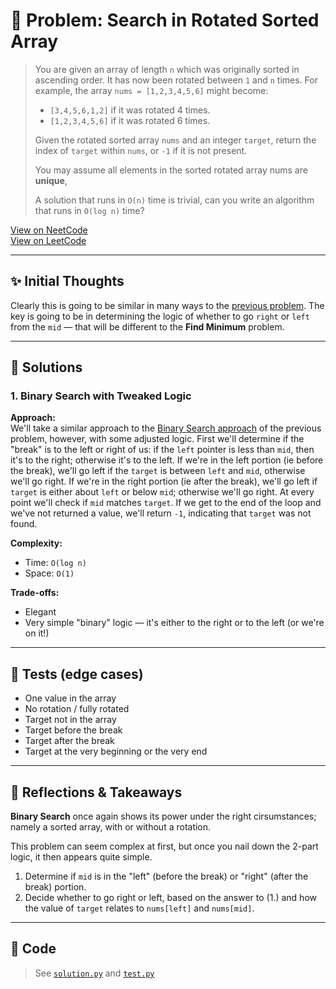 # 🧠 Problem: Search in Rotated Sorted Array

> You are given an array of length `n` which was originally sorted in ascending
> order. It has now been rotated between `1` and `n` times. For example, the
> array `nums = [1,2,3,4,5,6]` might become:
> 
> - `[3,4,5,6,1,2]` if it was rotated 4 times.
> - `[1,2,3,4,5,6]` if it was rotated 6 times.
> 
> Given the rotated sorted array `nums` and an integer `target`, return the
> index of `target` within `nums`, or `-1` if it is not present.
> 
> You may assume all elements in the sorted rotated array nums are **unique**,
> 
> A solution that runs in `O(n)` time is trivial, can you write an algorithm
> that runs in `O(log n)` time?

[View on NeetCode](https://neetcode.io/problems/find-target-in-rotated-sorted-array)  
[View on LeetCode](https://leetcode.com/problems/search-in-rotated-sorted-array/)

---

## ✨ Initial Thoughts

Clearly this is going to be similar in many ways to the [previous
problem](../17_find_minimum_in_rotated_array/). The key is going to be in
determining the logic of whether to go `right` or `left` from the `mid` — that
will be different to the **Find Minimum** problem.

---

## 🚀 Solutions

### 1. Binary Search with Tweaked Logic

**Approach:**  
We'll take a similar approach to the [Binary Search
approach](../17_find_minimum_in_rotated_array/README.md#2-true-binary-search) of
the previous problem, however, with some adjusted logic. First we'll determine
if the "break" is to the left or right of us: if the `left` pointer is less than
`mid`, then it's to the right; otherwise it's to the left. If we're in the left
portion (ie before the break), we'll go left if the `target` is between `left`
and `mid`, otherwise we'll go right. If we're in the right portion (ie after the
break), we'll go left if `target` is either about `left` or below `mid`;
otherwise we'll go right. At every point we'll check if `mid` matches `target`.
If we get to the end of the loop and we've not returned a value, we'll return
`-1`, indicating that `target` was not found.

**Complexity:**  
- Time: `O(log n)`
- Space: `O(1)`

**Trade-offs:**  
- Elegant
- Very simple "binary" logic — it's either to the right or to the left (or we're
  on it!)

---

## 🧪 Tests (edge cases)

- One value in the array
- No rotation / fully rotated
- Target not in the array
- Target before the break
- Target after the break
- Target at the very beginning or the very end

---

## 📌 Reflections & Takeaways

**Binary Search** once again shows its power under the right cirsumstances;
namely a sorted array, with or without a rotation.

This problem can seem complex at first, but once you nail down the 2-part logic,
it then appears quite simple.

1. Determine if `mid` is in the "left" (before the break) or "right" (after the
   break) portion.
2. Decide whether to go right or left, based on the answer to (1.) and how the
   value of `target` relates to `nums[left]` and `nums[mid]`.

---

## 🧮 Code

> See [`solution.py`](./solution.py) and [`test.py`](./test.py)
